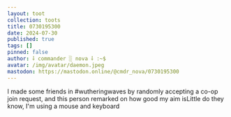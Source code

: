 ```yaml
---
layout: toot
collection: toots
title: 0730195300
date: 2024-07-30
published: true
tags: []
pinned: false
author: ⸸ commander ░ nova ⸸ :~$
avatar: /img/avatar/daemon.jpeg
mastodon: https://mastodon.online/@cmdr_nova/0730195300
---
```


I made some friends in #wutheringwaves by randomly accepting a co-op join request, and this person remarked on how good my aim isLittle do they know, I'm using a mouse and keyboard
